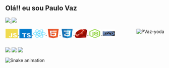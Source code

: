 ## Olá!! eu sou Paulo Vaz
<div>
  <a href="https://github.com/paulovaz1006">
  <img height="180em" src="https://github-readme-stats.vercel.app/api?username=paulovaz1006&show_icons=true&theme=dark&include_all_commits=true&count_private=true"/>
  <img height="180em" src="https://github-readme-stats.vercel.app/api/top-langs/?username=paulovaz1006&layout=compact&langs_count=7&theme=dark"/>
</div>
<div style="display: inline_block"><br>
  <img align="center" alt="PVaz-Js" height="30" width="40" src="https://raw.githubusercontent.com/devicons/devicon/master/icons/javascript/javascript-plain.svg">
  <img align="center" alt="PVaz-Ts" height="30" width="40" src="https://raw.githubusercontent.com/devicons/devicon/master/icons/typescript/typescript-plain.svg">
  <img align="center" alt="PVaz-React" height="30" width="40" src="https://raw.githubusercontent.com/devicons/devicon/master/icons/react/react-original.svg">
  <img align="center" alt="PVaz-HTML" height="30" width="40" src="https://raw.githubusercontent.com/devicons/devicon/master/icons/html5/html5-original.svg">
  <img align="center" alt="PVaz-CSS" height="30" width="40" src="https://raw.githubusercontent.com/devicons/devicon/master/icons/css3/css3-original.svg">
  <img align="center" alt="PVaz-Ruby" height="30" width="40" src="https://raw.githubusercontent.com/devicons/devicon/master/icons/ruby/ruby-original.svg">
    <img align="center" alt="PVaz-Node" height="30" width="40" src="https://raw.githubusercontent.com/devicons/devicon/master/icons/nodejs/nodejs-original.svg">
    <img align="center" alt="PVaz-PHP" height="30" width="40" src="https://raw.githubusercontent.com/devicons/devicon/master/icons/php/php-original.svg">
  <img align="right" alt="PVaz-yoda" src="https://cdn.discordapp.com/attachments/795358919417397249/825430589581688872/hi.gif">
</div>
  
  ##
 
<div> 
  <a href="https://instagram.com/paulovaz1006" target="_blank"><img src="https://img.shields.io/badge/-Instagram-%23E4405F?style=for-the-badge&logo=instagram&logoColor=white" target="_blank"></a>
  <a href = "mailto:pvaz1006@gmail.com"><img src="https://img.shields.io/badge/-Gmail-%23333?style=for-the-badge&logo=gmail&logoColor=white" target="_blank"></a>
  <a href="https://www.linkedin.com/in/PVazella-ballerini-45875016a" target="_blank"><img src="https://img.shields.io/badge/-LinkedIn-%230077B5?style=for-the-badge&logo=linkedin&logoColor=white" target="_blank"></a> 
 
  ![Snake animation](https://github.com/paulovaz1006/blob/output/github-contribution-grid-snake.svg)
 
</div>
